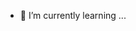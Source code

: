 - 🌱 I’m currently learning ...

<!---
bjonke/bjonke is a ✨ special ✨ repository because its `README.md` (this file) appears on your GitHub profile.
You can click the Preview link to take a look at your changes.
--->

